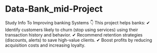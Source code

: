 # Data-Bank_mid-Project 
Study Info To Improving banking Systems 👇
This project helps banks:
✔ Identify customers likely to churn (stop using services) using their transaction history and behavior.
✔ Recommend retention strategies (discounts, alerts) to save high-value clients.
✔ Boost profits by reducing acquisition costs and increasing loyalty.
